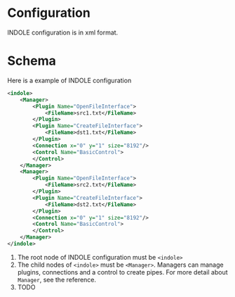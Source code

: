 # Configuration

INDOLE configuration is in xml format.

# Schema

Here is a example of INDOLE configuration

```xml
<indole>
    <Manager>
        <Plugin Name="OpenFileInterface">
            <FileName>src1.txt</FileName>
        </Plugin>
        <Plugin Name="CreateFileInterface">
            <FileName>dst1.txt</FileName>
        </Plugin>
        <Connection x="0" y="1" size="8192"/>
        <Control Name="BasicControl">
        </Control>
    </Manager>
    <Manager>
        <Plugin Name="OpenFileInterface">
            <FileName>src2.txt</FileName>
        </Plugin>
        <Plugin Name="CreateFileInterface">
            <FileName>dst2.txt</FileName>
        </Plugin>
        <Connection x="0" y="1" size="8192"/>
        <Control Name="BasicControl">
        </Control>
    </Manager>
</indole>
```

1. The root node of INDOLE configuration must be `<indole>`
2. The child nodes of `<indole>` must be `<Manager>`. Managers can manage plugins, connections and a control to create pipes. For more detail about `Manager`, see the reference.
3. TODO